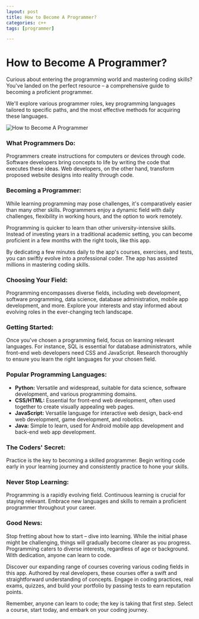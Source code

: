 ```yaml
---
layout: post
title: How to Become A Programmer?
categories: c++
tags: [programmer]

---
```


# How to Become A Programmer?

Curious about entering the programming world and mastering coding skills? You've landed on the perfect resource – a comprehensive guide to becoming a proficient programmer.

We'll explore various programmer roles, key programming languages tailored to specific paths, and the most effective methods for acquiring these languages.

![How to Become A Programmer](/Users/phuongphan/DEV/divin.dev/assets/images/OIG.jpeg)

### **What Programmers Do:**

Programmers create instructions for computers or devices through code. Software developers bring concepts to life by writing the code that executes these ideas. Web developers, on the other hand, transform proposed website designs into reality through code.

### **Becoming a Programmer:**

While learning programming may pose challenges, it's comparatively easier than many other skills. Programmers enjoy a dynamic field with daily challenges, flexibility in working hours, and the option to work remotely.

Programming is quicker to learn than other university-intensive skills. Instead of investing years in a traditional academic setting, you can become proficient in a few months with the right tools, like this app.

By dedicating a few minutes daily to the app's courses, exercises, and tests, you can swiftly evolve into a professional coder. The app has assisted millions in mastering coding skills.

### **Choosing Your Field:**

Programming encompasses diverse fields, including web development, software programming, data science, database administration, mobile app development, and more. Explore your interests and stay informed about evolving roles in the ever-changing tech landscape.

### **Getting Started:**

Once you've chosen a programming field, focus on learning relevant languages. For instance, SQL is essential for database administrators, while front-end web developers need CSS and JavaScript. Research thoroughly to ensure you learn the right languages for your chosen field.

### **Popular Programming Languages:**

- **Python:** Versatile and widespread, suitable for data science, software development, and various programming domains.
- **CSS/HTML:** Essential for front-end web development, often used together to create visually appealing web pages.
- **JavaScript:** Versatile language for interactive web design, back-end web development, game development, and robotics.
- **Java:** Simple to learn, used for Android mobile app development and back-end web app development.

### **The Coders' Secret:**

Practice is the key to becoming a skilled programmer. Begin writing code early in your learning journey and consistently practice to hone your skills.

### **Never Stop Learning:**

Programming is a rapidly evolving field. Continuous learning is crucial for staying relevant. Embrace new languages and skills to remain a proficient programmer throughout your career.

### **Good News:**

Stop fretting about how to start – dive into learning. While the initial phase might be challenging, things will gradually become clearer as you progress. Programming caters to diverse interests, regardless of age or background. With dedication, anyone can learn to code.

Discover our expanding range of courses covering various coding fields in this app. Authored by real developers, these courses offer a swift and straightforward understanding of concepts. Engage in coding practices, real exams, quizzes, and build your portfolio by passing tests to earn reputation points.

Remember, anyone can learn to code; the key is taking that first step. Select a course, start today, and embark on your coding journey.

